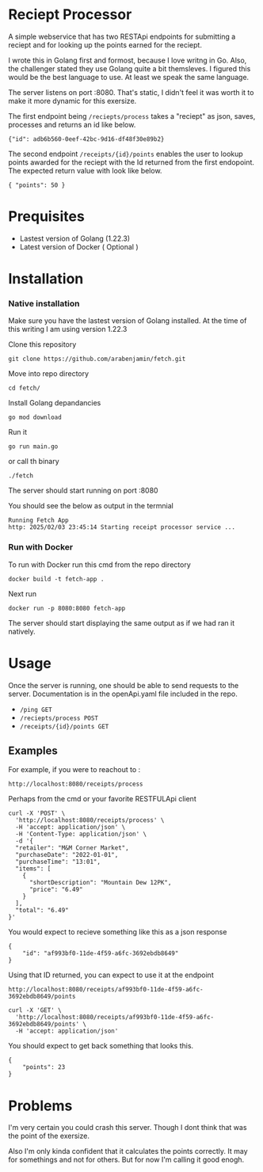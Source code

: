 # Reciept Processor

A simple webservice that has two RESTApi endpoints for submitting a reciept and for looking up the points earned for the reciept.

I wrote this in Golang first and formost, because I love writng in Go. Also, the challenger stated they use Golang quite a bit themsleves. I figured this would be the best language to use. At least we speak the same language. 

The server listens on port :8080. That's static, I didn't feel it was worth it to make it more dynamic for this exersize.

The first endpoint being `/reciepts/process` takes a "reciept" as json, saves, processes and returns an id like below. 

`{"id": adb6b560-0eef-42bc-9d16-df48f30e89b2}`


The second endpoint `/receipts/{id}/points` enables the user to lookup points awarded for the reciept with the Id returned from the first endopoint. The expected return value with look like below.

`{ "points": 50 }`


# Prequisites
* Lastest version of Golang (1.22.3)
* Latest version of Docker ( Optional )

# Installation

### Native installation
Make sure you have the lastest version of Golang installed. At the time of this writing I am using version 1.22.3

Clone this repository 

`git clone https://github.com/arabenjamin/fetch.git`

Move into repo directory

`cd fetch/`

Install Golang depandancies

`go mod download`

Run it 

`go run main.go` 

or call th binary 

`./fetch`


The server should start running on port :8080

You should see the below as output in the termnial

```
Running Fetch App
http: 2025/02/03 23:45:14 Starting receipt processor service ...
```


### Run with Docker
To run with Docker run this cmd from the repo directory

`docker build -t fetch-app .`

Next run

`docker run -p 8080:8080 fetch-app` 

The server should start displaying the same output as if we had ran it natively.


# Usage 
Once the server is running, one should be able to send requests to the server. Documentation is in the openApi.yaml file included in the repo.

* `/ping GET`
* `/reciepts/process POST`
* `/receipts/{id}/points GET`


## Examples
For example, if you were to reachout to :

`http://localhost:8080/receipts/process`

Perhaps from the cmd or your favorite RESTFULApi client
```
curl -X 'POST' \
  'http://localhost:8080/receipts/process' \
  -H 'accept: application/json' \
  -H 'Content-Type: application/json' \
  -d '{
  "retailer": "M&M Corner Market",
  "purchaseDate": "2022-01-01",
  "purchaseTime": "13:01",
  "items": [
    {
      "shortDescription": "Mountain Dew 12PK",
      "price": "6.49"
    }
  ],
  "total": "6.49"
}'
```
You would expect to recieve something like this as a json response
```
{
	"id": "af993bf0-11de-4f59-a6fc-3692ebdb8649"
}
```
Using that ID returned, you can expect to use it at the endpoint

`http://localhost:8080/receipts/af993bf0-11de-4f59-a6fc-3692ebdb8649/points`

```
curl -X 'GET' \
  'http://localhost:8080/receipts/af993bf0-11de-4f59-a6fc-3692ebdb8649/points' \
  -H 'accept: application/json'
```
You should expect to get back something that looks this.
```
{
	"points": 23
}
```

# Problems
I'm very certain you could crash this server. Though I dont think that was the point of the exersize. 

Also I'm only kinda confident that it calculates the points correctly. It may for somethings and not for others. But for now I'm calling it good enogh.

